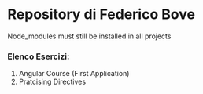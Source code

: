 # Repository di Federico Bove
Node_modules must still be installed in all projects
### Elenco Esercizi:
1. Angular Course (First Application)
2. Pratcising Directives
